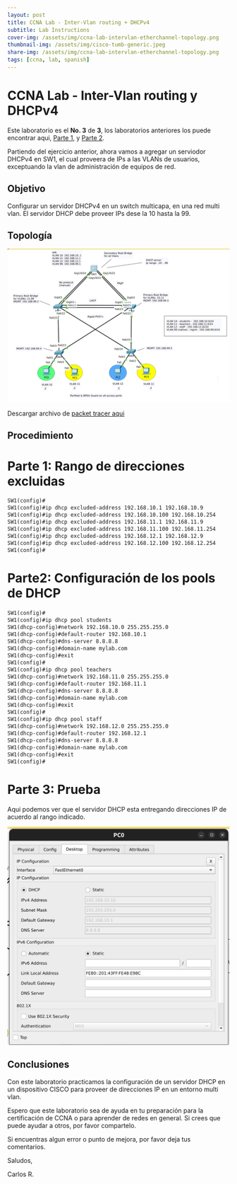 ```yaml
---
layout: post
title: CCNA Lab - Inter-Vlan routing + DHCPv4
subtitle: Lab Instructions
cover-img: /assets/img/ccna-lab-intervlan-etherchannel-topology.png
thumbnail-img: /assets/img/cisco-tumb-generic.jpeg
share-img: /assets/img/ccna-lab-intervlan-etherchannel-topology.png
tags: [ccna, lab, spanish]
---
```


# CCNA Lab - Inter-Vlan routing y DHCPv4

Este laboratorio es el **No. 3**  de **3**, los laboratorios anteriores los puede encontrar aqui, [Parte 1](../2022-09-27-ccna-lab-stp.md), y [Parte 2](../2022-09-27-ccna-lab-ethechannel).

Partiendo del ejercicio anterior, ahora vamos a agregar un serviodor DHCPv4 en SW1, el cual proveera de IPs a las VLANs de usuarios, exceptuando la vlan de administración de equipos de red.

## Objetivo

Configurar un servidor DHCPv4 en un switch multicapa, en una red multi vlan. El servidor DHCP debe proveer IPs dese la 10 hasta la 99.

## Topología 

![topologia](../assets/img/ccna-lab-intervlan-dhcpv4-topology.png)

Descargar archivo de [packet tracer aqui](../assets/labs/ccna-lab-intervlan-dhcp.start.pkt)

## Procedimiento

# Parte 1: Rango de direcciones excluidas

```
SW1(config)#
SW1(config)#ip dhcp excluded-address 192.168.10.1 192.168.10.9
SW1(config)#ip dhcp excluded-address 192.168.10.100 192.168.10.254
SW1(config)#ip dhcp excluded-address 192.168.11.1 192.168.11.9
SW1(config)#ip dhcp excluded-address 192.168.11.100 192.168.11.254
SW1(config)#ip dhcp excluded-address 192.168.12.1 192.168.12.9
SW1(config)#ip dhcp excluded-address 192.168.12.100 192.168.12.254
SW1(config)#
```

# Parte2: Configuración de los pools de DHCP

```
SW1(config)#
SW1(config)#ip dhcp pool students
SW1(dhcp-config)#network 192.168.10.0 255.255.255.0
SW1(dhcp-config)#default-router 192.168.10.1
SW1(dhcp-config)#dns-server 8.8.8.8
SW1(dhcp-config)#domain-name mylab.com
SW1(dhcp-config)#exit
SW1(config)#
SW1(config)#ip dhcp pool teachers
SW1(dhcp-config)#network 192.168.11.0 255.255.255.0
SW1(dhcp-config)#default-router 192.168.11.1
SW1(dhcp-config)#dns-server 8.8.8.8
SW1(dhcp-config)#domain-name mylab.com
SW1(dhcp-config)#exit
SW1(config)#
SW1(config)#ip dhcp pool staff
SW1(dhcp-config)#network 192.168.12.0 255.255.255.0
SW1(dhcp-config)#default-router 192.168.12.1
SW1(dhcp-config)#dns-server 8.8.8.8
SW1(dhcp-config)#domain-name mylab.com
SW1(dhcp-config)#exit
SW1(config)#
```

# Parte 3: Prueba

Aqui podemos ver que el servidor DHCP esta entregando direcciones IP de acuerdo al rango indicado.

![](../assets/img/ccna-lab-intervlan-dhcpv4-test1.png)


## Conclusiones

Con este laboratorio practicamos la configuración de un servidor DHCP en un dispositivo CISCO para proveer de direcciones IP en un entorno multi vlan.

Espero que este laboratorio sea de ayuda en tu preparación para la certificación de CCNA o para aprender de redes en general. Si crees que puede ayudar a otros, por favor compartelo.

Si encuentras algun error o punto de mejora, por favor deja tus comentarios.

Saludos,

Carlos R.


    
    







